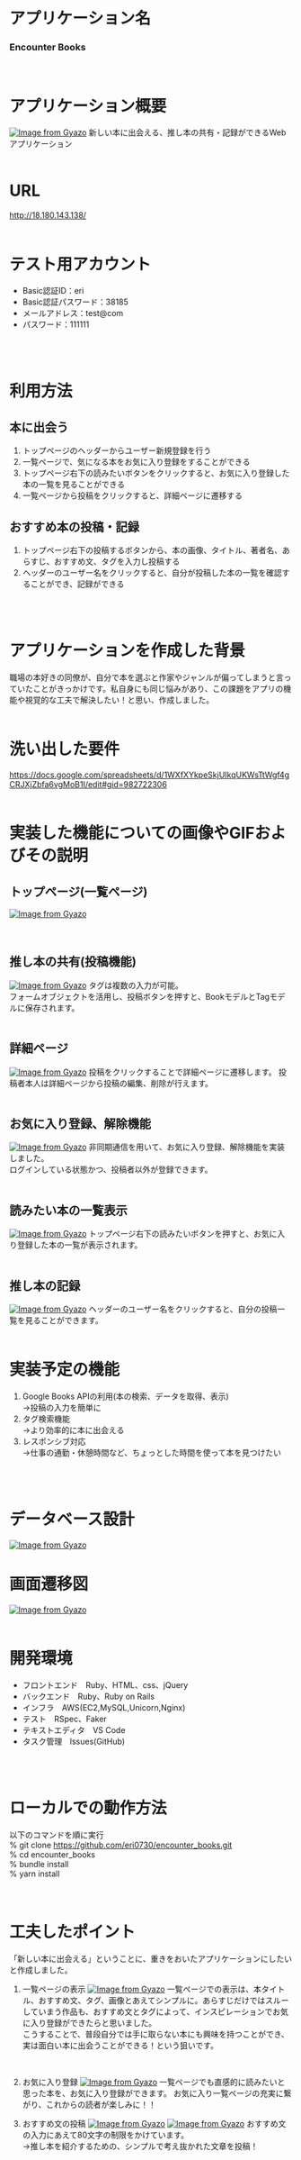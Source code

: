 # アプリケーション名
### Encounter Books
<br>

# アプリケーション概要
[![Image from Gyazo](https://i.gyazo.com/d84966c98f90112970cde6c61fc0d9eb.jpg)](https://gyazo.com/d84966c98f90112970cde6c61fc0d9eb)
新しい本に出会える、推し本の共有・記録ができるWebアプリケーション
<br>
<br>

# URL
http://18.180.143.138/
<br>
<br>

# テスト用アカウント
- Basic認証ID：eri
- Basic認証パスワード：38185
- メールアドレス：test@com
- パスワード：111111
<br>
<br>

# 利用方法
## 本に出会う
1. トップページのヘッダーからユーザー新規登録を行う
2. 一覧ページで、気になる本をお気に入り登録をすることができる
3. トップページ右下の読みたいボタンをクリックすると、お気に入り登録した本の一覧を見ることができる
4. 一覧ページから投稿をクリックすると、詳細ページに遷移する

## おすすめ本の投稿・記録
1. トップページ右下の投稿するボタンから、本の画像、タイトル、著者名、あらすじ、おすすめ文、タグを入力し投稿する
2. ヘッダーのユーザー名をクリックすると、自分が投稿した本の一覧を確認することができ、記録ができる
<br>
<br>

# アプリケーションを作成した背景
職場の本好きの同僚が、自分で本を選ぶと作家やジャンルが偏ってしまうと言っていたことがきっかけです。私自身にも同じ悩みがあり、この課題をアプリの機能や視覚的な工夫で解決したい！と思い、作成しました。
<br>
<br>

# 洗い出した要件
https://docs.google.com/spreadsheets/d/1WXfXYkpeSkjUIkqUKWsTtWgf4gCRJXjZbfa6vgMoB1I/edit#gid=982722306
<br>
<br>

# 実装した機能についての画像やGIFおよびその説明
## トップページ(一覧ページ)
[![Image from Gyazo](https://i.gyazo.com/bff7de36547590760568223823a46724.gif)](https://gyazo.com/bff7de36547590760568223823a46724)

<br>

## 推し本の共有(投稿機能)
[![Image from Gyazo](https://i.gyazo.com/2656b0549e60d8b06e891c0a1738df18.png)](https://gyazo.com/2656b0549e60d8b06e891c0a1738df18)
タグは複数の入力が可能。<br>
フォームオブジェクトを活用し、投稿ボタンを押すと、BookモデルとTagモデルに保存されます。
<br>
<br>

## 詳細ページ
[![Image from Gyazo](https://i.gyazo.com/79aac1c6196aef91f78b66d922b7228d.gif)](https://gyazo.com/79aac1c6196aef91f78b66d922b7228d)
投稿をクリックすることで詳細ページに遷移します。
投稿者本人は詳細ページから投稿の編集、削除が行えます。
<br>
<br>

## お気に入り登録、解除機能
[![Image from Gyazo](https://i.gyazo.com/a47a81c349ca965df66571fde2022f2a.gif)](https://gyazo.com/a47a81c349ca965df66571fde2022f2a)
非同期通信を用いて、お気に入り登録、解除機能を実装しました。<br>
ログインしている状態かつ、投稿者以外が登録できます。
<br>
<br>

## 読みたい本の一覧表示
[![Image from Gyazo](https://i.gyazo.com/e660d5deddbba48af79ffc16c2101fe8.gif)](https://gyazo.com/e660d5deddbba48af79ffc16c2101fe8)
トップページ右下の読みたいボタンを押すと、お気に入り登録した本の一覧が表示されます。
<br>
<br>

## 推し本の記録
[![Image from Gyazo](https://i.gyazo.com/adefbf1d6557f4e5242e4f20f14ec9e6.gif)](https://gyazo.com/adefbf1d6557f4e5242e4f20f14ec9e6)
ヘッダーのユーザー名をクリックすると、自分の投稿一覧を見ることができます。
<br>
<br>

# 実装予定の機能
1. Google Books APIの利用(本の検索、データを取得、表示)<br>
→投稿の入力を簡単に
2. タグ検索機能<br>
→より効率的に本に出会える
3. レスポンシブ対応<br>
→仕事の通勤・休憩時間など、ちょっとした時間を使って本を見つけたい
<br>
<br>

# データベース設計
[![Image from Gyazo](https://i.gyazo.com/1e2328ccd5e890c6cf77e6553b601cdf.png)](https://gyazo.com/1e2328ccd5e890c6cf77e6553b601cdf)
# 画面遷移図
[![Image from Gyazo](https://i.gyazo.com/fb23057b15e3a44c04dc4f17e7802124.png)](https://gyazo.com/fb23057b15e3a44c04dc4f17e7802124)
<br>
<br>

# 開発環境
- フロントエンド　Ruby、HTML、css、jQuery
- バックエンド　Ruby、Ruby on Rails
- インフラ　AWS(EC2,MySQL,Unicorn,Nginx)
- テスト　RSpec、Faker
- テキストエディタ　VS Code
- タスク管理　lssues(GitHub)
<br>
<br>

# ローカルでの動作方法
以下のコマンドを順に実行<br>
% git clone https://github.com/eri0730/encounter_books.git<br>
% cd encounter_books<br>
% bundle install<br>
% yarn install<br>
<br>
<br>

# 工夫したポイント
「新しい本に出会える」ということに、重きをおいたアプリケーションにしたいと作成しました。<br>
1. 一覧ページの表示
[![Image from Gyazo](https://i.gyazo.com/ed0e80d976e6956657fb09c2a53164a1.jpg)](https://gyazo.com/ed0e80d976e6956657fb09c2a53164a1)
一覧ページでの表示は、本タイトル、おすすめ文、タグ、画像とあえてシンプルに。あらすじだけではスルーしていまう作品も、おすすめ文とタグによって、インスピレーションでお気に入り登録ができたらと思いました。<br>
こうすることで、普段自分では手に取らない本にも興味を持つことができ、実は面白い本に出会うことができる！という狙いです。<br>
<br>

2. お気に入り登録
[![Image from Gyazo](https://i.gyazo.com/be8a3f9157b86568d614d0891dedd67b.gif)](https://gyazo.com/be8a3f9157b86568d614d0891dedd67b)
一覧ページでも直感的に読みたいと思った本を、お気に入り登録ができます。
お気に入り一覧ページの充実に繋がり、これからの読者が楽しみに！！

3. おすすめ文の投稿
[![Image from Gyazo](https://i.gyazo.com/3ea7ecd51b7e3f42121e31b7f285603f.png)](https://gyazo.com/3ea7ecd51b7e3f42121e31b7f285603f)
[![Image from Gyazo](https://i.gyazo.com/65a818d95c564549553e69e542552d7b.png)](https://gyazo.com/65a818d95c564549553e69e542552d7b)
おすすめ文の入力にあえて80文字の制限をかけています。<br>
→推し本を紹介するための、シンプルで考え抜かれた文章を投稿！<br>
<br>




<!-- # テーブル設計

## users テーブル

| Column             | Type   | Options                   |
| ------------------ | ------ | ------------------------- |
| nickname           | string | null:false                |
| email              | string | null: false, unique: true |
| encrypted_password | string | null: false               |
  
### Association

- has_many :books
- has_many :favorites
- has_many :favorite_books, through: :favorites, source: :book



## books テーブル

| Column           | Type       | Options                        |
| ---------------- | ---------- | ------------------------------ |
| title            | string     | null: false                    |
| author           | string     | null: false                    |
| summary          | text       | null: false                    |
| recommend        | text       | null: false                    |
| user             | references | null: false, foreign_key: true |

### Association

- belongs_to :user
- has_many :book_tag_relations, dependent: :destroy
- has_many :tags, through: :book_tag_relations, dependent: :destroy
- has_many :favorites, dependent: :destroy



## tags テーブル

| Column    | Type       | Options                        |
| --------- | ---------- | ------------------------------ |
| tag_name  | string     | null: false, uniqueness: true  |

### Association

- has_many :book_tag_relations
- has_many :books, through: :book_tag_relations



## book_tag_relations テーブル

| Column           | Type       | Options                        |
| ---------------- | ---------- | ------------------------------ |
| book             | references | foreign_key: true              |
| tag              | references | foreign_key: true              |

### Association

- belongs_to :book
- belongs_to :tag



## favoritesテーブル

| Column         | Type       | Options                        |
| -------------- | ---------- | ------------------------------ |
| user           | references | null: false, foreign_key: true |
| book           | references | null: false, foreign_key: true |

<!-- add_index :favorites, [:user_id, :book_id], unique: true  # 同じユーザが2回お気に入りできないようにする -->    

<!-- ### Association

- belongs_to :user
- belongs_to :book --> 
